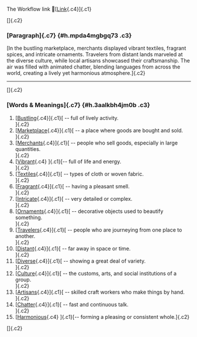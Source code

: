 The Workflow link
👏[[Link](https://www.google.com/url?q=http://www.google.com&sa=D&source=editors&ust=1757598103621710&usg=AOvVaw2T_EgAH0ttyzFUPmPnSz-h){.c4}]{.c1}

[]{.c2}

### [Paragraph]{.c7} {#h.mpda4mgbgq73 .c3}

[In the bustling marketplace, merchants displayed vibrant textiles,
fragrant spices, and intricate ornaments. Travelers from distant lands
marveled at the diverse culture, while local artisans showcased their
craftsmanship. The air was filled with animated chatter, blending
languages from across the world, creating a lively yet harmonious
atmosphere.]{.c2}

------------------------------------------------------------------------

[]{.c2}

### [Words & Meanings]{.c7} {#h.3aalkbh4jm0b .c3}

1.  [[Bustling](https://www.google.com/url?q=http://www.google.com&sa=D&source=editors&ust=1757598103622480&usg=AOvVaw1Nvmde7jCrAcy3oQAUu9sa){.c4}]{.c1}[ --
    full of lively activity.\
    ]{.c2}
2.  [[Marketplace](https://www.google.com/url?q=http://www.google.com&sa=D&source=editors&ust=1757598103622654&usg=AOvVaw1xMG8wDl6Kjhlo1a_43Ujj){.c4}]{.c1}[ --
    a place where goods are bought and sold.\
    ]{.c2}
3.  [[Merchants](https://www.google.com/url?q=http://www.google.com&sa=D&source=editors&ust=1757598103622803&usg=AOvVaw2KYElmFbQ2DsOo94fcuG7O){.c4}]{.c1}[ --
    people who sell goods, especially in large quantities.\
    ]{.c2}
4.  [[Vibrant](https://www.google.com/url?q=http://www.google.com&sa=D&source=editors&ust=1757598103622958&usg=AOvVaw0v8W0LnqHZ6NDD5rKMRZnI){.c4}
    ]{.c1}[-- full of life and energy.\
    ]{.c2}
5.  [[Textiles](https://www.google.com/url?q=http://www.google.com&sa=D&source=editors&ust=1757598103623068&usg=AOvVaw1r4OuljMLBf_jq8mBIeLnn){.c4}]{.c1}[ --
    types of cloth or woven fabric.\
    ]{.c2}
6.  [[Fragrant](https://www.google.com/url?q=http://www.google.com&sa=D&source=editors&ust=1757598103623189&usg=AOvVaw3DwNt21tob-UtgcdKSz5Qf){.c4}]{.c1}[ --
    having a pleasant smell.\
    ]{.c2}
7.  [[Intricate](https://www.google.com/url?q=http://www.google.com&sa=D&source=editors&ust=1757598103623312&usg=AOvVaw3nLevpRkC_JE0MhOOPV1qI){.c4}]{.c1}[ --
    very detailed or complex.\
    ]{.c2}
8.  [[Ornaments](https://www.google.com/url?q=http://www.google.com&sa=D&source=editors&ust=1757598103623429&usg=AOvVaw2Sh1n5t6OGtRQRR9Vwo6Yr){.c4}]{.c1}[ --
    decorative objects used to beautify something.\
    ]{.c2}
9.  [[Travelers](https://www.google.com/url?q=http://www.google.com&sa=D&source=editors&ust=1757598103623586&usg=AOvVaw1W75iaikyR6i--4bzvhNXv){.c4}]{.c1}[ --
    people who are journeying from one place to another.\
    ]{.c2}
10. [[Distant](https://www.google.com/url?q=http://www.google.com&sa=D&source=editors&ust=1757598103623739&usg=AOvVaw32EJJeuJZ4FvieQNgbzy8_){.c4}]{.c1}[ --
    far away in space or time.\
    ]{.c2}
11. [[Diverse](https://www.google.com/url?q=http://www.google.com&sa=D&source=editors&ust=1757598103623864&usg=AOvVaw29FsR_89PSoEz4RPtykd0P){.c4}]{.c1}[ --
    showing a great deal of variety.\
    ]{.c2}
12. [[Culture](https://www.google.com/url?q=http://www.google.com&sa=D&source=editors&ust=1757598103623984&usg=AOvVaw2YWt1j_bsT77A3XewqBkfL){.c4}]{.c1}[ --
    the customs, arts, and social institutions of a group.\
    ]{.c2}
13. [[Artisans](https://www.google.com/url?q=http://www.google.com&sa=D&source=editors&ust=1757598103624144&usg=AOvVaw0RHAjizFDv9uRmC2JIH5DW){.c4}]{.c1}[ --
    skilled craft workers who make things by hand.\
    ]{.c2}
14. [[Chatter](https://www.google.com/url?q=http://www.google.com&sa=D&source=editors&ust=1757598103624285&usg=AOvVaw3mrHzSs3YEvbLhqR8RUYah){.c4}]{.c1}[ --
    fast and continuous talk.\
    ]{.c2}
15. [[Harmonious](https://www.google.com/url?q=http://www.google.com&sa=D&source=editors&ust=1757598103624401&usg=AOvVaw3TzGpWR9lTV32GTNqjnCw9){.c4}
    ]{.c1}[-- forming a pleasing or consistent whole.]{.c2}

[]{.c2}
